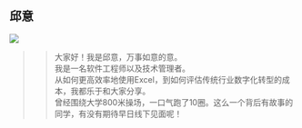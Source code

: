 ## 邱意
![](http://classmate.hiqiuyi.cn/dedao/一组-邱意.JPG)

>> 大家好！我是邱意，万事如意的意。  
我是一名软件工程师以及技术管理者。  
从如何更高效率地使用Excel，到如何评估传统行业数字化转型的成本，我都乐于和大家分享。  
曾经围绕大学800米操场，一口气跑了10圈。这么一个背后有故事的同学，有没有期待早日线下见面呢！